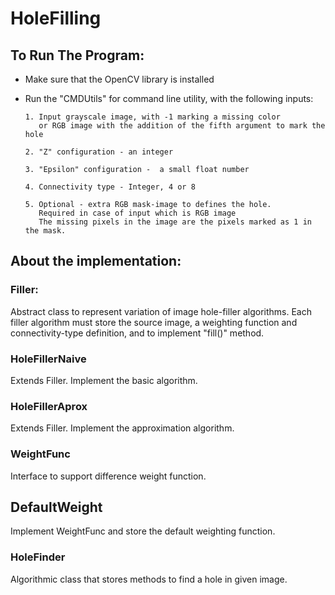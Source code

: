 # HoleFilling

## To Run The Program:
- Make sure that the OpenCV library is installed
- Run the "CMDUtils" for command line utility, with the following inputs: 

      1. Input grayscale image, with -1 marking a missing color
         or RGB image with the addition of the fifth argument to mark the hole
         
      2. "Z" configuration - an integer
      
      3. "Epsilon" configuration -  a small float number  
      
      4. Connectivity type - Integer, 4 or 8 
      
      5. Optional - extra RGB mask-image to defines the hole.
         Required in case of input which is RGB image
         The missing pixels in the image are the pixels marked as 1 in the mask.
         
## About the implementation:

### Filler:
Abstract class to represent variation of image hole-filler algorithms.
Each filler algorithm must store the source image, a weighting  function and
connectivity-type definition, and to implement "fill()" method. 

### HoleFillerNaive
Extends Filler. Implement the basic algorithm.

### HoleFillerAprox
Extends Filler. Implement the approximation algorithm.

### WeightFunc
Interface to support difference weight function.

## DefaultWeight
Implement WeightFunc and store the default weighting function.

### HoleFinder
Algorithmic class that stores methods to find a hole in given image.  
